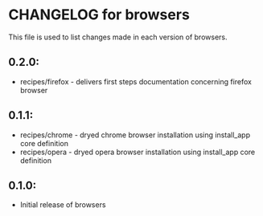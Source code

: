 # CHANGELOG for browsers

This file is used to list changes made in each version of browsers.

## 0.2.0:

* recipes/firefox - delivers first steps documentation concerning firefox browser

## 0.1.1:

* recipes/chrome - dryed chrome browser installation using install_app core definition
* recipes/opera - dryed opera browser installation using install_app core definition

## 0.1.0:

* Initial release of browsers

